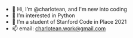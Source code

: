 - 👋 Hi, I’m @charlotean, and I'm new into coding
- 👀 I’m interested in Python
- 🌱 I’m a student of Stanford Code in Place 2021
- 📫 email: charlotean.work@gmail.com

<!---
charlotean/charlotean is a ✨ special ✨ repository because its `README.md` (this file) appears on your GitHub profile.
You can click the Preview link to take a look at your changes.
--->
